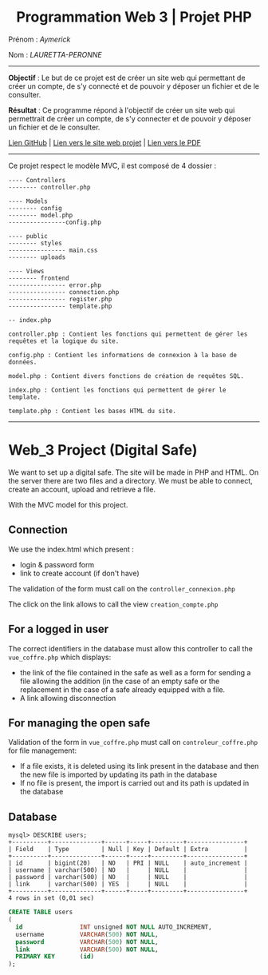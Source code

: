 # <center> Programmation Web 3 | Projet PHP </center>

Prénom : <em>Aymerick</em>

Nom : <em>LAURETTA-PERONNE</em>

----

__Objectif__ : Le but de ce projet est de créer un site web qui permettant de créer un compte, de s'y connecté et de pouvoir y déposer un fichier et de le consulter.

__Résultat__ : Ce programme répond à l'objectif de créer un site web qui permettrait de créer un compte, de s'y connecter et de pouvoir y déposer un fichier et de le consulter.

<a href="https://github.com/BenjaminPeronne/Web3_Project">Lien GitHub</a> | <a href="https://benjaminperonne.fr/src/digital_safe">Lien vers le site web projet</a> | <a href="https://github.com/BenjaminPeronne/Web3_Project/blob/main/Projet_programmation_WEB.pdf">Lien vers le PDF</a>

---

Ce projet respect le modèle MVC, il est composé de 4 dossier :
```
---- Controllers 
-------- controller.php 

---- Models
-------- config
-------- model.php 
----------------config.php 

---- public
-------- styles
---------------- main.css
-------- uploads

---- Views
-------- frontend
---------------- error.php
---------------- connection.php
---------------- register.php
---------------- template.php

-- index.php
```

```
controller.php : Contient les fonctions qui permettent de gérer les requêtes et la logique du site.

config.php : Contient les informations de connexion à la base de données.

model.php : Contient divers fonctions de création de requêtes SQL.

index.php : Contient les fonctions qui permettent de gérer le template.

template.php : Contient les bases HTML du site.
```

---
# Web_3 Project (Digital Safe)

We want to set up a digital safe. The site will be made in PHP and HTML. On the server there are two files and a directory. We must be able to connect, create an account, upload and retrieve a file.

With the MVC model for this project.

## Connection

We use the index.html which present :
- login & password form
- link to create account (if don't have) 

The validation of the form must call on the `controller_connexion.php `

The click on the link allows to call the view `creation_compte.php`

## For a logged in user
The correct identifiers in the database must allow this controller to call the `vue_coffre.php` which displays:
- the link of the file contained in the safe as well as a form for sending a file allowing the addition (in the case of an empty safe or the replacement in the case of a safe already equipped with a file.
- A link allowing disconnection

## For managing the open safe
Validation of the form in `vue_coffre.php` must call on `controleur_coffre.php` for file management:
- If a file exists, it is deleted using its link present in the database and then the new file is imported by updating its path in the database
- If no file is present, the import is carried out and its path is updated in the database

## Database

```
mysql> DESCRIBE users;
+----------+--------------+------+-----+---------+----------------+
| Field    | Type         | Null | Key | Default | Extra          |
+----------+--------------+------+-----+---------+----------------+
| id       | bigint(20)   | NO   | PRI | NULL    | auto_increment |
| username | varchar(500) | NO   |     | NULL    |                |
| password | varchar(500) | NO   |     | NULL    |                |
| link     | varchar(500) | YES  |     | NULL    |                |
+----------+--------------+------+-----+---------+----------------+
4 rows in set (0,01 sec)
```

```sql
CREATE TABLE users
(
  id                INT unsigned NOT NULL AUTO_INCREMENT,
  username          VARCHAR(500) NOT NULL,               
  password          VARCHAR(500) NOT NULL,                
  link              VARCHAR(500) NOT NULL,                
  PRIMARY KEY       (id)                                  
);
```